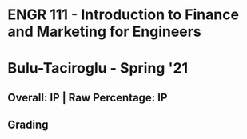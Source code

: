 # ENGR 111 - Introduction to Finance and Marketing for Engineers

# Bulu-Taciroglu - Spring '21

## Overall: IP | Raw Percentage: IP

## Grading